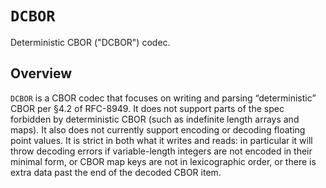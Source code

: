 # ``DCBOR``

Deterministic CBOR ("DCBOR") codec.

## Overview

`DCBOR` is a CBOR codec that focuses on writing and parsing “deterministic” CBOR per §4.2 of RFC-8949. It does not support parts of the spec forbidden by deterministic CBOR (such as indefinite length arrays and maps). It also does not currently support encoding or decoding floating point values. It is strict in both what it writes and reads: in particular it will throw decoding errors if variable-length integers are not encoded in their minimal form, or CBOR map keys are not in lexicographic order, or there is extra data past the end of the decoded CBOR item.
